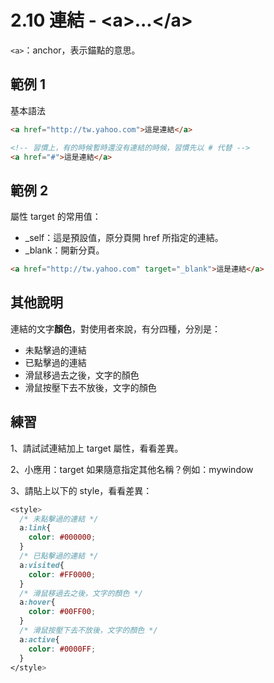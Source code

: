 # 2.10 連結 - &lt;a&gt;...&lt;/a&gt;

`<a>`：anchor，表示錨點的意思。

## 範例 1

基本語法

```html
<a href="http://tw.yahoo.com">這是連結</a>

<!-- 習慣上，有的時候暫時還沒有連結的時候，習慣先以 # 代替 -->
<a href="#">這是連結</a>
```

## 範例 2

屬性 target 的常用值：

* \_self：這是預設值，原分頁開 href 所指定的連結。
* \_blank：開新分頁。

```html
<a href="http://tw.yahoo.com" target="_blank">這是連結</a>
```

## 其他說明

連結的文字**顏色**，對使用者來說，有分四種，分別是：

* 未點擊過的連結
* 已點擊過的連結
* 滑鼠移過去之後，文字的顏色
* 滑鼠按壓下去不放後，文字的顏色

## 練習

1、請試試連結加上 target 屬性，看看差異。

2、小應用：target 如果隨意指定其他名稱？例如：mywindow

3、請貼上以下的 style，看看差異：

```css
<style>
  /* 未點擊過的連結 */
  a:link{
    color: #000000;
  }
  /* 已點擊過的連結 */
  a:visited{
    color: #FF0000;
  }
  /* 滑鼠移過去之後，文字的顏色 */
  a:hover{
    color: #00FF00;
  }
  /* 滑鼠按壓下去不放後，文字的顏色 */
  a:active{
    color: #0000FF;
  }
</style>
```



